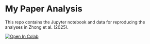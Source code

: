 # My Paper Analysis

This repo contains the Jupyter notebook and data for reproducing the analyses in Zhong et al. (2025).

[![Open In Colab](https://colab.research.google.com/assets/colab-badge.svg)](https://colab.research.google.com/github/zhongweishun/RandomTreeModel_PRL/RTM_notebook_.ipynb)
